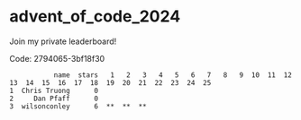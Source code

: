# advent_of_code_2024

Join my private leaderboard!

Code: 2794065-3bf18f30 

```leaderboard
           name  stars   1   2   3   4   5   6   7   8   9  10  11  12  13  14  15  16  17  18  19  20  21  22  23  24  25
1  Chris Truong      0                                                                                                    
2     Dan Pfaff      0                                                                                                    
3  wilsonconley      6  **  **  **                                                                                        
```

